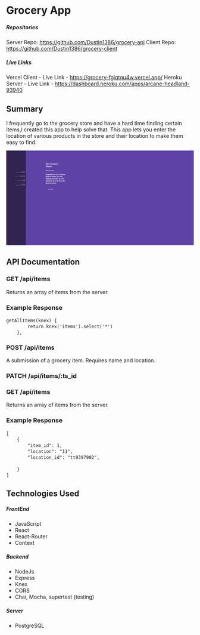 # Grocery App

##### Repositories

Server Repo: https://github.com/Dustin1386/grocery-api
Client Repo: https://github.com/Dustin1386/grocery-client

##### Live Links

Vercel Client - Live Link - https://grocery-fgiqtqu4w.vercel.app/
Heroku Server - Live Link - https://dashboard.heroku.com/apps/arcane-headland-93940

## Summary

I frequently go to the grocery store and have a hard time finding certain items,I created this app to help solve that. 
This app lets you enter the location of various products in the store and their location to make them easy to find. 

![image](https://github.com/Dustin1386/grocery-api/blob/master/screenshot-grocery-fgiqtqu4w-vercel-app-1610742292840.png)

## API Documentation

### GET /api/items

Returns an array of items from the server.

### Example Response

```
getAllItems(knex) {
        return knex('items').select('*')
    },
```



### POST /api/items

A submission of a grocery item. Requires name and location.


### PATCH /api/items/:ts_id


### GET /api/items

Returns an array of items from the server.

### Example Response

```
[
    {
        "item_id": 1,
        "location": "11",
        "location_id": "tt9397902",
    
    }
]
```


## Technologies Used

##### FrontEnd

- JavaScript
- React
- React-Router
- Context

##### Backend

- NodeJs
- Express
- Knex
- CORS
- Chai, Mocha, supertest (testing)

##### Server

- PostgreSQL



